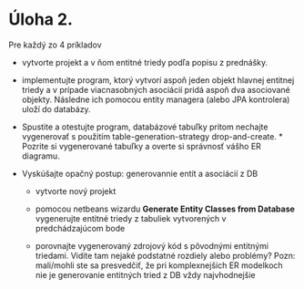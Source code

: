 # Úloha 2.
Pre každý zo 4 príkladov

* vytvorte projekt a v ňom entitné triedy podľa popisu z prednášky.
* implementujte program, ktorý vytvorí aspoň jeden objekt hlavnej entitnej triedy a v prípade viacnasobných asociácií pridá aspoň dva asociované objekty. Následne ich pomocou entity managera (alebo JPA kontrolera) uloží do databázy.
* Spustite a otestujte program, databázové tabuľky pritom nechajte vygenerovať s použitím table-generation-strategy drop-and-create. * Pozrite si vygenerované tabuľky a overte si správnosť vášho ER diagramu.

* Vyskúšajte opačný postup: generovannie entít a asociácií z DB
  * vytvorte nový projekt
  * pomocou netbeans wizardu **Generate Entity Classes from Database** vygenerujte entitné triedy z tabuliek vytvorených v predchádzajúcom bode

  * porovnajte vygenerovaný zdrojový kód s pôvodnými entitnými triedami. Vidíte tam nejaké podstatné rozdiely alebo problémy?
Pozn: mali/mohli ste sa presvedčiť, že pri komplexnejších ER modelkoch nie je generovanie entitných tried z DB vždy najvhodnejšie
